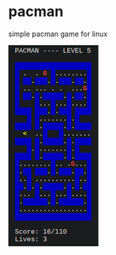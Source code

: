 # pacman
simple pacman game for linux

![Screenshot](https://github.com/samuel-pfalzer/pacman/blob/master/pacman.png)
